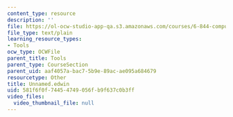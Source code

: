 ```yaml
---
content_type: resource
description: ''
file: https://ol-ocw-studio-app-qa.s3.amazonaws.com/courses/6-844-computability-theory-of-and-with-scheme-spring-2003/581f6f0f74454749056fb9f637c0b3ff_Unnamed.edwin
file_type: text/plain
learning_resource_types:
- Tools
ocw_type: OCWFile
parent_title: Tools
parent_type: CourseSection
parent_uid: aaf4057a-bac7-5b9e-89ac-ae095a684679
resourcetype: Other
title: Unnamed.edwin
uid: 581f6f0f-7445-4749-056f-b9f637c0b3ff
video_files:
  video_thumbnail_file: null
---
```

